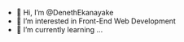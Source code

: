 - 👋 Hi, I’m @DenethEkanayake
- 👀 I’m interested in Front-End Web Development
- 🌱 I’m currently learning ...
